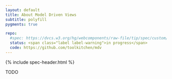 ```yaml
---
layout: default
title: About Model Driven Views
subtitle: polyfill
pygments: true

repo:
  #spec: https://dvcs.w3.org/hg/webcomponents/raw-file/tip/spec/custom/index.html
  status: <span class="label label-warning">in progress</span>
  code: https://github.com/toolkitchen/mdv
---
```


{% include spec-header.html %}

TODO
